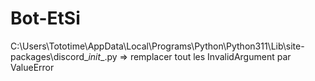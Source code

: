# Bot-EtSi

C:\Users\Tototime\AppData\Local\Programs\Python\Python311\Lib\site-packages\discord\__init__.py => remplacer tout les InvalidArgument par ValueError
